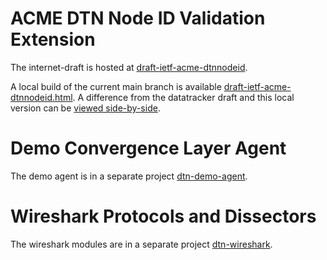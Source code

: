 # ACME DTN Node ID Validation Extension

The internet-draft is hosted at [draft-ietf-acme-dtnnodeid](https://datatracker.ietf.org/doc/draft-ietf-acme-dtnnodeid/).

A local build of the current main branch is available [draft-ietf-acme-dtnnodeid.html](https://briansipos.github.io/acme-dtnnodeid/draft-ietf-acme-dtnnodeid.html).
A difference from the datatracker draft and this local version can be [viewed side-by-side](https://author-tools.ietf.org/diff?doc_1=draft-ietf-acme-dtnnodeid&url_2=https://briansipos.github.io/acme-dtnnodeid/draft-ietf-acme-dtnnodeid.txt&raw=1).

# Demo Convergence Layer Agent

The demo agent is in a separate project [dtn-demo-agent](https://github.com/BrianSipos/dtn-demo-agent).

# Wireshark Protocols and Dissectors

The wireshark modules are in a separate project [dtn-wireshark](https://github.com/BrianSipos/dtn-wireshark).
